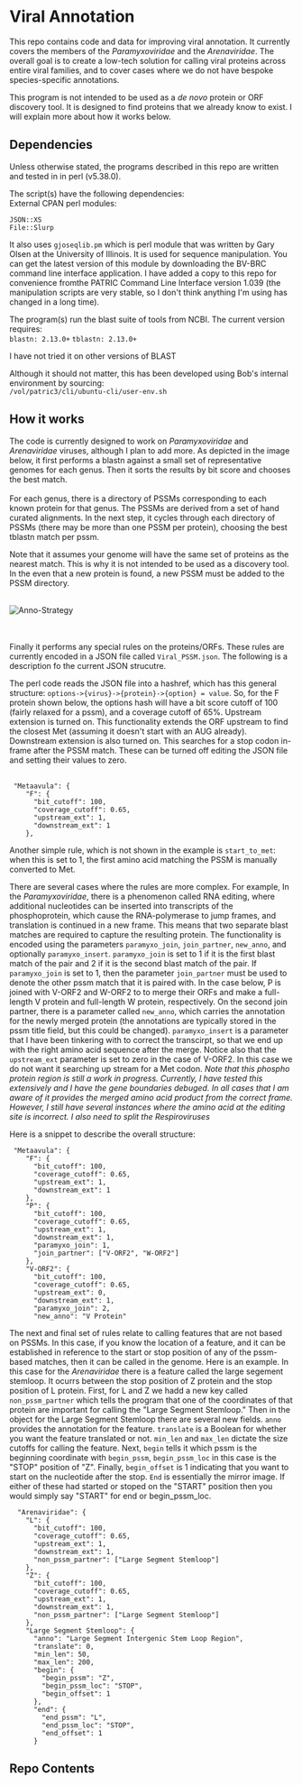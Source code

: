 # Viral Annotation
This repo contains code and data for improving viral annotation.  It currently covers the members of the *Paramyxoviridae* and the *Arenaviridae*. The overall goal is to create a low-tech solution for calling viral proteins across entire viral families, and to cover cases where we do not have bespoke species-specific annotations.<br>

This program is not intended to be used as a *de novo* protein or ORF discovery tool.  It is designed to find proteins that we already know to exist.  I will explain more about how it works below.



## Dependencies

Unless otherwise stated, the programs described in this repo are written and tested in in perl (v5.38.0).

The script(s) have the following dependencies:<br>
External CPAN perl modules:

`JSON::XS`<br>
`File::Slurp`<br>

It also uses `gjoseqlib.pm` which is perl module that was written by Gary Olsen at the University of Illinois.  It is used for sequence manipulation.  You can get the latest version of this module by downloading the BV-BRC command line interface application. I have added a copy to this repo for convenience fromthe PATRIC Command Line Interface version 1.039 (the manipulation scripts are very stable, so I don't think anything I'm using has changed in a long time).  <br>

The program(s) run the blast suite of tools from NCBI.  The current version requires:<br>
`blastn: 2.13.0+`
`tblastn: 2.13.0+`<br>

I have not tried it on other versions of BLAST<br>

Although it should not matter, this has been developed using Bob's internal environment by sourcing:<br>
`/vol/patric3/cli/ubuntu-cli/user-env.sh`<br>

## How it works

The code is currently designed to work on *Paramyxoviridae* and *Arenaviridae* viruses, although I plan to add more.  As depicted in the image below, it first performs a blastn against a small set of representative genomes for each genus.  Then it sorts the results by bit score and chooses the best match.<br><br>
For each genus, there is a directory of PSSMs corresponding to each known protein for that genus. The PSSMs are derived from a set of hand curated alignments. In the next step, it cycles through each directory of PSSMs (there may be more than one PSSM per protein), choosing the best tblastn match per pssm. <br>

Note that it assumes your genome will have the same set of proteins as the nearest match. This is why it is not intended to be used as a discovery tool.  In the even that a new protein is found, a new PSSM must be added to the PSSM directory.  <br><br>

![Anno-Strategy](https://github.com/jimdavis1/Viral_Annotation/assets/7661533/0d6a3a44-47af-40bf-852d-5ddda250ad94)

<br><br>Finally it performs any special rules on the proteins/ORFs.  These rules are currently encoded in a JSON file called `Viral_PSSM.json`. The following is a description fo the current JSON strucutre. <br>

The perl code reads the JSON file into a hashref, which has this general structure: `options->{virus}->{protein}->{option} = value`.  So, for the F protein shown below, the options hash will have a bit score cutoff of 100 (fairly relaxed for a pssm), and a coverage cutoff of 65%. Upstream extension is turned on. This functionality extends the ORF upstream to find the closest Met (assuming it doesn't start with an AUG already). Downstream extension is also turned on.  This searches for a stop codon in-frame after the PSSM match. These can be turned off editing the JSON file and setting their values to zero.<br><br>

```
 "Metaavula": {
    "F": {
      "bit_cutoff": 100,
      "coverage_cutoff": 0.65,
      "upstream_ext": 1,
      "downstream_ext": 1
    },
```


Another simple rule, which is not shown in the example is `start_to_met`: when this is set to 1, the first amino acid matching the PSSM is manually converted to Met.<br>

There are several cases where the rules are more complex.  For example, In the *Paramyxoviridae*, there is a phenomenon called RNA editing, where additional nucleotides can be inserted into transcripts of the phosphoprotein, which cause the RNA-polymerase to jump frames, and translation is continued in a new frame.  This means that two separate blast matches are required to capture the resulting protein. The functionality is encoded using the parameters `paramyxo_join`, `join_partner`, `new_anno`, and optionally `paramyxo_insert`. `paramyxo_join` is set to 1 if it is the first blast match of the pair and 2 if it is the second blast match of the pair. If `paramyxo_join` is set to 1, then the parameter `join_partner` must be used to denote the other pssm match that it is paired with.  In the case below, P is joined with V-ORF2 and W-ORF2 to to merge their ORFs and make a full-length V protein and full-length W protein, respectively.  On the second join partner, there is a parameter called `new_anno`, which carries the annotation for the newly merged protein (the annotations are typically stored in the pssm title field, but this could be changed). `paramyxo_insert` is a parameter that I have been tinkering with to correct the transcirpt, so that we end up with the right amino acid sequence after the merge.  Notice also that the `upstream_ext` parameter is set to zero in the case of V-ORF2.  In this case we do not want it searching up stream for a Met codon.  *Note that this phospho protein region is still a work in progress. Currently, I have tested this extensively and I have the gene boundaries debuged. In all cases that I am aware of it provides the merged amino acid product from the correct frame.  However, I still have several instances where the amino acid at the editing site is incorrect.  I also need to split the Respiroviruses*

Here is a snippet to describe the overall structure:<br>
```
 "Metaavula": {
    "F": {
      "bit_cutoff": 100,
      "coverage_cutoff": 0.65,
      "upstream_ext": 1,
      "downstream_ext": 1
    },
    "P": {
      "bit_cutoff": 100,
      "coverage_cutoff": 0.65,
      "upstream_ext": 1,
      "downstream_ext": 1,
      "paramyxo_join": 1,
      "join_partner": ["V-ORF2", "W-ORF2"]
    },
    "V-ORF2": {
      "bit_cutoff": 100,
      "coverage_cutoff": 0.65,
      "upstream_ext": 0,
      "downstream_ext": 1,
      "paramyxo_join": 2,
      "new_anno": "V Protein"
```

The next and final set of rules relate to calling features that are not based on PSSMs.  In this case, if you know the location of a feature, and it can be established in reference to the start or stop position of any of the pssm-based matches, then it can be called in the genome.  Here is an example.  In this case for the *Arenaviridae* there is a feature called the large segement stemloop.  It ocurrs between the stop position of Z protein and the stop position of L protein. First, for L and Z we hadd a new key called `non_pssm_partner` which tells the program that one of the coordinates of that protein are important for calling the "Large Segment Stemloop."  Then in the object for the Large Segment Stemloop there are several new fields.  `anno` provides the annotation for the feature.  `translate` is a Boolean for whether you want the feature translated or not. `min_len` and `max_len` dictate the size cutoffs for calling the feature.  Next, `begin` tells it which pssm is the beginning coordinate with `begin_pssm`, `begin_pssm_loc` in this case is the "STOP" position of "Z".  Finally, `begin_offset` is 1 indicating that you want to start on the nucleotide after the stop.  `End` is essentially the mirror image.  If either of these had started or stoped on the "START"  position then you would simply say "START" for end or begin_pssm_loc.

```
  "Arenaviridae": {
    "L": {
      "bit_cutoff": 100,
      "coverage_cutoff": 0.65,
      "upstream_ext": 1,
      "downstream_ext": 1,
      "non_pssm_partner": ["Large Segment Stemloop"]
    },
    "Z": {
      "bit_cutoff": 100,
      "coverage_cutoff": 0.65,
      "upstream_ext": 1,
      "downstream_ext": 1,
      "non_pssm_partner": ["Large Segment Stemloop"]
    },
    "Large Segment Stemloop": {
      "anno": "Large Segment Intergenic Stem Loop Region",
      "translate": 0,
      "min_len": 50,
      "max_len": 200,
      "begin": {
        "begin_pssm": "Z",
        "begin_pssm_loc": "STOP",
        "begin_offset": 1
      },
      "end": {
        "end_pssm": "L",
        "end_pssm_loc": "STOP",
        "end_offset": 1
      }
```




## Repo Contents




